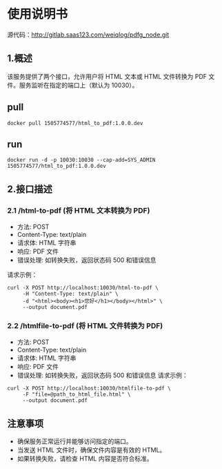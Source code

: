 # 使用说明书
源代码：http://gitlab.saas123.com/weiqlog/pdfg_node.git
## 1.概述
该服务提供了两个接口，允许用户将 HTML 文本或 HTML 文件转换为 PDF 文件。服务监听在指定的端口上（默认为 10030）。
## pull
```
docker pull 1505774577/html_to_pdf:1.0.0.dev
```
## run
```
docker run -d -p 10030:10030 --cap-add=SYS_ADMIN 1505774577/html_to_pdf:1.0.0.dev
```
## 2.接口描述
### 2.1 /html-to-pdf (将 HTML 文本转换为 PDF)
- 方法: POST
- Content-Type: text/plain
- 请求体: HTML 字符串
- 响应: PDF 文件
- 错误处理: 如转换失败，返回状态码 500 和错误信息

请求示例：
```
curl -X POST http://localhost:10030/html-to-pdf \
     -H "Content-Type: text/plain" \
     -d "<html><body><h1>您好</h1></body></html>" \
     --output document.pdf
```

### 2.2 /htmlfile-to-pdf (将 HTML 文件转换为 PDF)
- 方法: POST
- Content-Type: text/plain
- 请求体: HTML 字符串
- 响应: PDF 文件
- 错误处理: 如转换失败，返回状态码 500 和错误信息
请求示例：
```
curl -X POST http://localhost:10030/htmlfile-to-pdf \
     -F "file=@path_to_html_file.html" \
     --output document.pdf
```

## 注意事项
- 确保服务正常运行并能够访问指定的端口。
- 当发送 HTML 文件时，确保文件内容是有效的 HTML。
- 如果转换失败，请检查 HTML 内容是否符合标准。
